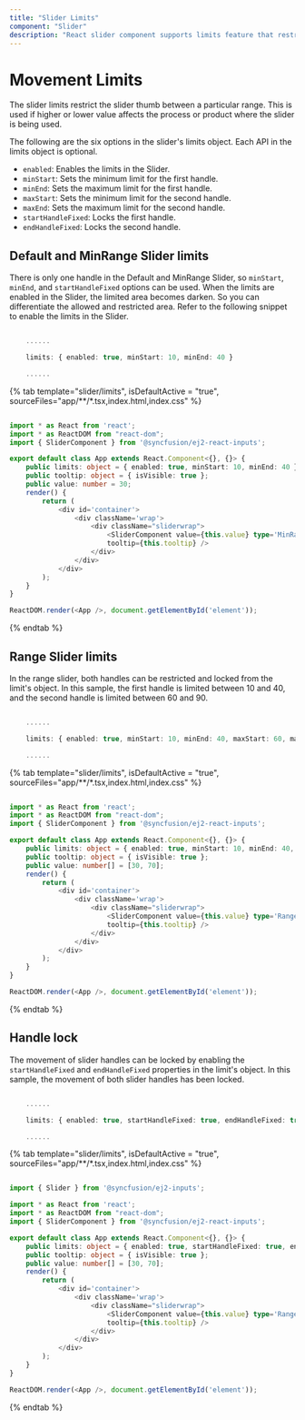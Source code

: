 ```yaml
---
title: "Slider Limits"
component: "Slider"
description: "React slider component supports limits feature that restricts thumb movement in min & max values and also supports interval dragging between range values."
---
```


# Movement Limits

The slider limits restrict the slider thumb between a particular range. This is used if higher or lower value affects the process
or product where the slider is being used.

The following are the six options in the slider's limits object. Each API in the limits object is optional.

* ``enabled``: Enables the limits in the Slider.
* ``minStart``: Sets the minimum limit for the first handle.
* ``minEnd``: Sets the maximum limit for the first handle.
* ``maxStart``: Sets the minimum limit for the second handle.
* ``maxEnd``: Sets the maximum limit for the second handle.
* ``startHandleFixed``: Locks the first handle.
* ``endHandleFixed``: Locks the second handle.

## Default and MinRange Slider limits

There is only one handle in the Default and MinRange Slider, so ``minStart``, ``minEnd``, and ``startHandleFixed`` options can be used.
When the limits are enabled in the Slider, the limited area becomes darken. So you can differentiate the allowed and restricted area.
Refer to the following snippet to enable the limits in the Slider.

```typescript

    ......

    limits: { enabled: true, minStart: 10, minEnd: 40 }

    ......

```

{% tab template="slider/limits", isDefaultActive = "true", sourceFiles="app/**/*.tsx,index.html,index.css" %}

```typescript

import * as React from 'react';
import * as ReactDOM from "react-dom";
import { SliderComponent } from '@syncfusion/ej2-react-inputs';

export default class App extends React.Component<{}, {}> {
    public limits: object = { enabled: true, minStart: 10, minEnd: 40 };
    public tooltip: object = { isVisible: true };
    public value: number = 30;
    render() {
        return (
            <div id='container'>
                <div className='wrap'>
                    <div className="sliderwrap">
                        <SliderComponent value={this.value} type='MinRange' min={0} max={100} limits={this.limits}
                        tooltip={this.tooltip} />
                    </div>
                </div>
            </div>
        );
    }
}

ReactDOM.render(<App />, document.getElementById('element'));

```

{% endtab %}

## Range Slider limits

In the range slider, both handles can be restricted and locked from the limit's object. In this sample, the first handle is limited between
10 and 40, and the second handle is limited between 60 and 90.

```typescript

    ......

    limits: { enabled: true, minStart: 10, minEnd: 40, maxStart: 60, maxEnd: 90 }

    ......

```

{% tab template="slider/limits", isDefaultActive = "true", sourceFiles="app/**/*.tsx,index.html,index.css" %}

```typescript

import * as React from 'react';
import * as ReactDOM from "react-dom";
import { SliderComponent } from '@syncfusion/ej2-react-inputs';

export default class App extends React.Component<{}, {}> {
    public limits: object = { enabled: true, minStart: 10, minEnd: 40, maxStart: 60, maxEnd: 90 };
    public tooltip: object = { isVisible: true };
    public value: number[] = [30, 70];
    render() {
        return (
            <div id='container'>
                <div className='wrap'>
                    <div className="sliderwrap">
                        <SliderComponent value={this.value} type='Range' min={0} max={100} limits={this.limits}
                        tooltip={this.tooltip} />
                    </div>
                </div>
            </div>
        );
    }
}

ReactDOM.render(<App />, document.getElementById('element'));

```

{% endtab %}

## Handle lock

The movement of slider handles can be locked by enabling the ``startHandleFixed`` and ``endHandleFixed`` properties in the limit's object.
In this sample, the movement of both slider handles has been locked.

```typescript

    ......

    limits: { enabled: true, startHandleFixed: true, endHandleFixed: true }

    ......

```

{% tab template="slider/limits", isDefaultActive = "true", sourceFiles="app/**/*.tsx,index.html,index.css" %}

```typescript

import { Slider } from '@syncfusion/ej2-inputs';

import * as React from 'react';
import * as ReactDOM from "react-dom";
import { SliderComponent } from '@syncfusion/ej2-react-inputs';

export default class App extends React.Component<{}, {}> {
    public limits: object = { enabled: true, startHandleFixed: true, endHandleFixed: true };
    public tooltip: object = { isVisible: true };
    public value: number[] = [30, 70];
    render() {
        return (
            <div id='container'>
                <div className='wrap'>
                    <div className="sliderwrap">
                        <SliderComponent value={this.value} type='Range' min={0} max={100} limits={this.limits}
                        tooltip={this.tooltip} />
                    </div>
                </div>
            </div>
        );
    }
}

ReactDOM.render(<App />, document.getElementById('element'));

```

{% endtab %}